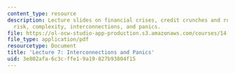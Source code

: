 ```yaml
---
content_type: resource
description: Lecture slides on financial crises, credit crunches and runs, counterparty
  risk, complexity, interconnections, and panics.
file: https://ol-ocw-studio-app-production.s3.amazonaws.com/courses/14-09-financial-crises-january-iap-2016/3e802afa6c3cffe19a19827b93804f15_MIT14_09IAP16_lec7_edited.pdf
file_type: application/pdf
resourcetype: Document
title: 'Lecture 7: Interconnections and Panics'
uid: 3e802afa-6c3c-ffe1-9a19-827b93804f15
---
```

